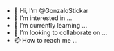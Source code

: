 - 👋 Hi, I’m @GonzaloStickar
- 👀 I’m interested in ...
- 🌱 I’m currently learning ...
- 💞️ I’m looking to collaborate on ...
- 📫 How to reach me ...

<!---
GonzaloStickar/GonzaloStickar is a ✨ special ✨ repository because its `README.md` (this file) appears on your GitHub profile.
You can click the Preview link to take a look at your changes.
--->
